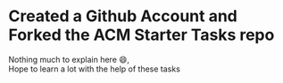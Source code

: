 # Created a Github Account and Forked the ACM Starter Tasks repo

Nothing much to explain here 😄, <br>
Hope to learn a lot with the help of these tasks
